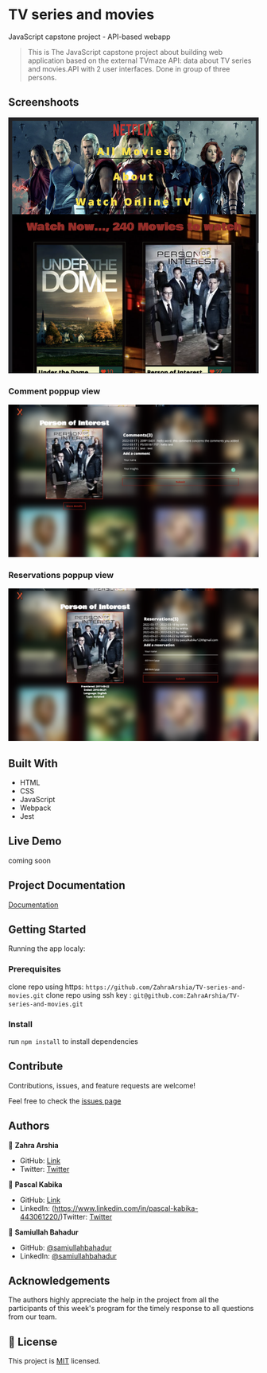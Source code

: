 # TV series and movies

JavaScript capstone project - API-based webapp

> This is The JavaScript capstone project about building web application based on the external TVmaze API: data about TV series and movies.API with 2 user interfaces. Done in group of three persons.

## Screenshoots

![TV MAZE](./src/images/tv.png)

### Comment poppup view

![Comments](./src/images/comment.png)

### Reservations poppup view

![Reservations](./src/images/reservation.png)

## Built With

- HTML
- CSS
- JavaScript
- Webpack
- Jest

## Live Demo

coming soon

## Project Documentation

[Documentation](https://drive.google.com/file/d/11Ts_QPmm9nwgFE4hdCsyrHx01WBlB2uq/view?usp=sharing)

## Getting Started

Running the app localy:

### Prerequisites

clone repo using https: `https://github.com/ZahraArshia/TV-series-and-movies.git`
clone repo using ssh key : `git@github.com:ZahraArshia/TV-series-and-movies.git`

### Install

run `npm install` to install dependencies

## Contribute

Contributions, issues, and feature requests are welcome!

Feel free to check the [issues page](https://github.com/ZahraArshia/TV-series-and-movies/issues)

## Authors

👤 **Zahra Arshia**

- GitHub: [Link](https://github.com/ZahraArshia)
- Twitter: [Twitter]()

👤 **Pascal Kabika**

- GitHub: [Link](https://github.com/KABIKA681)
- LinkedIn: (https://www.linkedin.com/in/pascal-kabika-443061220/)Twitter: [Twitter]()

👤 **Samiullah Bahadur**

- GitHub: [@samiullahbahadur](https://github.com/samiullahbahadur)
- LinkedIn: [@samiullahbahadur](https://linkedin.com/in/samiullah-bahadur-a1b053149/)

## Acknowledgements

The authors highly appreciate the help in the project from all the participants of this week's program for the timely response to all questions from our team.

## 📝 License

This project is [MIT](./MIT.md) licensed.
